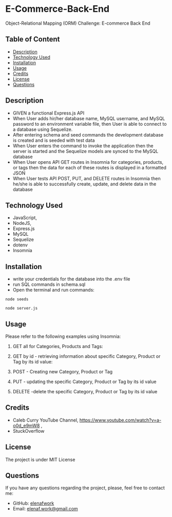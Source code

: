 # E-Commerce-Back-End
Object-Relational Mapping (ORM) Challenge: E-commerce Back End
## Table of Content
  - [Description](#description)
  - [Technology Used](#technology)
  - [Installation](#installation)
  - [Usage](#usage)
  - [Credits](#credits)
  - [License](#license)
  - [Questions](#questions)

## Description
- GIVEN a functional Express.js API
- When User adds hir/her database name, MySQL username, and MySQL password to an environment variable file, then  User is able to connect to a database using Sequelize.
- After entering schema and seed commands the development database is created and is seeded with test data
- When User enters the command to invoke the application then the server is started and the Sequelize models are synced to the MySQL database
- When User opens API GET routes in Insomnia for categories, products, or tags then the data for each of these routes is displayed in a formatted JSON
- When User tests API POST, PUT, and DELETE routes in Insomnia then he/she is able to successfully create, update, and delete data in the database

 ## Technology Used
  - JavaScript,
  - NodeJS, 
  - Express.js
  - MySQL
  - Sequelize
  - dotenv
  - Insomnia

  ## Installation
  - write your credentials for the database into the .env file
  - run SQL commands in schema.sql
  - Open the terminal and run commands:
     
  ```
  node seeds
  ```

  ``` 
  node server.js
  ```
  ## Usage 
   Please refer to the following examples using Insomnia: 
 1. GET all for Categories, Products and Tags:

 2. GET by id - retrieving information about specific Category, Product or Tag by its id value:
 3. POST - Creating new Category, Product or Tag 
 4. PUT - updating the specific Category, Product or Tag by its id value
 5. DELETE -delete the specific Category, Product or Tag by its id value

  ## Credits
  - Caleb Curry YouTube Channel, https://www.youtube.com/watch?v=a-o0d_e9mW8 ,
  - StuckOverflow
  
  ## License
  The project is under MIT License
 
  ## Questions
  If you have any questions regarding the project, please, feel free to contact me:
  - GitHub: [elenafwork](https://github/elenafwork)
  - Email: <elenaf.work@gmail.com>
